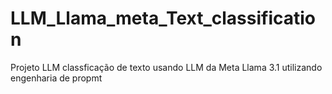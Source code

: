 # LLM_Llama_meta_Text_classification
Projeto LLM classficação de texto usando LLM da Meta Llama 3.1 utilizando engenharia de propmt
